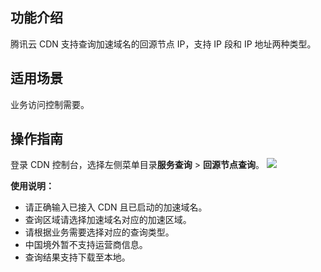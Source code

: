 

## 功能介绍

腾讯云 CDN 支持查询加速域名的回源节点 IP，支持 IP 段和 IP 地址两种类型。

## 适用场景

业务访问控制需要。

## 操作指南

登录 CDN 控制台，选择左侧菜单目录**服务查询** > **回源节点查询**。
![](https://qcloudimg.tencent-cloud.cn/raw/4d4d8bac7d236ba68c94aa85d0ba34bb.png)

**使用说明：**
- 请正确输入已接入 CDN 且已启动的加速域名。
- 查询区域请选择加速域名对应的加速区域。
- 请根据业务需要选择对应的查询类型。
- 中国境外暂不支持运营商信息。
- 查询结果支持下载至本地。
